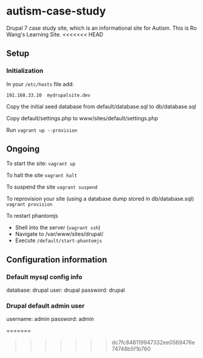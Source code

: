 # autism-case-study
Drupal 7 case study site, which is an informational site for Autism.  This is Ro Wang's Learning Site.
<<<<<<< HEAD

## Setup


### Initialization
In your `/etc/hosts` file add:

`
192.168.33.10  mydrupalsite.dev
`

Copy the initial seed database from default/database.sql to db/database.sql

Copy default/settings.php to www/sites/default/settings.php

Run `vagrant up --provision`

## Ongoing

To start the site:
`
vagrant up
`

To halt the site
`
vagrant halt
`

To suspend the site
`
vagrant suspend
`

To reprovision your site (using a database dump stored in db/database.sql)
`
vagrant provision
`

To restart phantomjs

* Shell into the server (`vagrant ssh`)
* Navigate to /var/www/sites/drupal/
* Execute `/default/start-phantomjs`

## Configuration information
### Default mysql config info
database:  drupal
user:      drupal
password:  drupal

### Drupal default admin user
username:  admin
password:  admin




=======
>>>>>>> dc7fc848119947332ee0569476e74748b5f1b760
